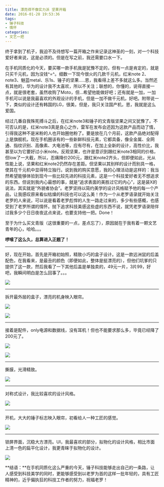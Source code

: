 ```yaml
---
title: 漂亮得不像实力派 坚果开箱
date: 2016-01-28 19:53:36
tags: 
- 锤子科技
- 情怀
categories:
- 文艺一把
---
```


终于拿到了机子，我迫不及待想写一篇开箱之作来记录这神圣的一刻，对一个科技爱好者来说，这是必须的。但是在写之前，我还需要口水一下。

在手机同质化的今天，要买哪一款手机我是犹豫不定的，但有一点是肯定的，就是只买千元机，因为没钱^=^。细数一下现今很火的几款千元机，红米note 2、note3、魅蓝metal、乐1s、锤子的坚果.....恩，我看得上差不多就这么多。当然还有其他的，华为的设计我不太喜欢，所以不关注；联想的，你懂的，说得直接一点，就是很老套，虽然收购了Moto，但...希望他能做好吧；还有就是一加，一加手机可以说是我最喜欢的外观设计的手机，但是一加不做千元机，好吧。附带说一下，类似的设计还有韩国的LG，很美，但是，我只关注国产机，恩，我就是这么爱国。
<!-- more -->   
经过几番自我殊死搏斗之后，在红米note3和锤子的文青版坚果之间又犹豫了。不可否认的是，红米note3真是良心之作，雷军在发布会还因为这款产品而动了情，引得我这种不是米粉的人也开始圈他粉了。要是放在几个月前，这款产品绝对配得上是旗舰机，现在手机圈该有的一些新鲜科技元素，它都具备，像全金属、全网通、指纹识别、高像素、大电池等，应有尽有，在加上全新的设计，高性价比，我甚至以为它要好过小米note。反观坚果，也许是意识到跟红米note3相同的价格，但low了一大截，所以，忍痛降价200元，跟红米note2齐头，但即便如此，光从性能上说，坚果和红米note2仍然存在差距。但坚果以其别样的设计而别具一格，使其在千元机中显得特立独行。说到我的购买意愿，我的心理活动是这样的：我当然希望能够体验到现今一些比较先进的科技元素，这是一个科技爱好者无不想追求的东西。但说到我内心最想的事，就是“追求表面的美胜过它的内心”，这是装X的说法，其实就是“外貌者协会”。老罗坚持以简约美学的设计风格赋予他的每一个产品，让我感叹原来看似枯燥的科技也可以这么美！作为一个从老罗语录就开始关注老罗的人来说，可以说是看着老罗彪悍的人生一路走过来的，多少有些感概，也感受到了老罗所谓的情怀。抛下追求科技美感这些虚的东西不说，就凭老罗语录陪伴过我多少个日日夜夜这点来说，也要支持他一把。Done！

至于为什么买文青版（这很重要的一点，差点忘了），原因就在于我有着一颗文艺青年的心，哈哈。。。

**啰嗦了这么久，总算进入正题了！**   

* * *

好，现在开始，首先是开箱初始照，精致小巧的盒子设计。这是一款远洲鼠的后盖配色，在我看来，是最丑的颜色（即便如此，整体是挺漂亮的），但他们坑爹的只提供了这一款，然后我看了一下其他后盖是单独卖的，49元一片，3片99，好吧，我瞬间明白是怎么回事了。。。

![](/image/mobile/jg1.jpg)    

* * *

拆开最外层的盒子，漂亮的机身映入眼帘。

![](/image/mobile/jg2.jpg)

![](/image/mobile/jg3.jpg)  

* * *

接着是配件，only电源和数据线，没有耳机！但也不能要求那么多，毕竟已经降了200元了。

![](/image/mobile/jg4.jpg)

![](/image/mobile/jg5.jpg)  

* * *

撕膜，光滑精致。

![](/image/mobile/jg6.jpg)  

* * *

对称式设计，我比较喜欢的设计风格。

![](/image/mobile/jg7.jpg)  

* * *

开机，大大的锤子标志映入眼帘，初看给人一种工匠的感觉。

![](/image/mobile/jg9.jpg)  

* * *

锁屏界面，沉稳大方漂亮。UI，我最喜欢的部分，拟物化的设计风格，相比市面上清一色的扁平化设计，我更青睐于拟物化的设计。

![](/image/mobile/jg11.jpg)  

**结语：**在手机同质化这么严重的今天，锤子科技能够走出自己的一条路，让人感受到科技美学的同时，更能够感受到以老罗为首的这样一批年轻的，具有工匠精神的，近乎偏执狂的科技工作者的努力，祝福老罗！